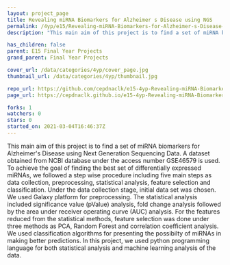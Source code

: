 ```yaml
---
layout: project_page
title: Revealing miRNA Biomarkers for Alzheimer s Disease using NGS
permalink: /4yp/e15/Revealing-miRNA-Biomarkers-for-Alzheimer-s-Disease-using-NGS
description: "This main aim of this project is to find a set of miRNA biomarkers for Alzheimer's Disease using Next Generation Sequencing Data. A dataset obtained from NCBI database under the access number GSE46579 is used. To achieve the goal of finding the best set of differentially expressed miRNAs, we followed a step wise procedure including five main steps as data collection, preprocessing, statistical analysis, feature selection and classification. Under the data collection stage, initial data set was chosen. We used Galaxy platform for preprocessing. The statistical analysis included significance value (pValue) analysis, fold change analysis followed by the area under receiver operating curve (AUC) analysis. For the features reduced from the statistical methods, feature selection was done under three methods as PCA, Random Forest and correlation coefficient analysis. We used classification algorithms for presenting the possibilty of miRNAs in making better predictions. In this project, we used python programming language for both statistical analysis and machine learning analysis of the data."

has_children: false
parent: E15 Final Year Projects
grand_parent: Final Year Projects

cover_url: /data/categories/4yp/cover_page.jpg
thumbnail_url: /data/categories/4yp/thumbnail.jpg

repo_url: https://github.com/cepdnaclk/e15-4yp-Revealing-miRNA-Biomarkers-for-Alzheimer-s-Disease-using-NGS
page_url: https://cepdnaclk.github.io/e15-4yp-Revealing-miRNA-Biomarkers-for-Alzheimer-s-Disease-using-NGS

forks: 1
watchers: 0
stars: 0
started_on: 2021-03-04T16:46:37Z
---
```

This main aim of this project is to find a set of miRNA biomarkers for Alzheimer's Disease using Next Generation Sequencing Data. A dataset obtained from NCBI database under the access number GSE46579 is used. To achieve the goal of finding the best set of differentially expressed miRNAs, we followed a step wise procedure including five main steps as data collection, preprocessing, statistical analysis, feature selection and classification. Under the data collection stage, initial data set was chosen. We used Galaxy platform for preprocessing. The statistical analysis included significance value (pValue) analysis, fold change analysis followed by the area under receiver operating curve (AUC) analysis. For the features reduced from the statistical methods, feature selection was done under three methods as PCA, Random Forest and correlation coefficient analysis. We used classification algorithms for presenting the possibilty of miRNAs in making better predictions. In this project, we used python programming language for both statistical analysis and machine learning analysis of the data.

